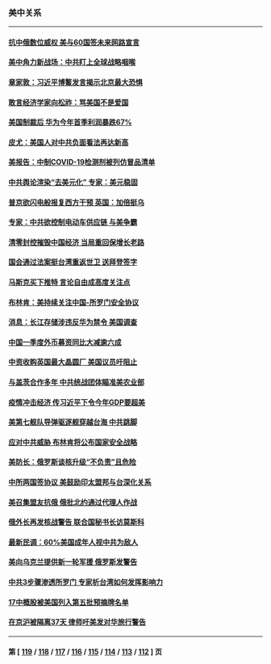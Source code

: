 ### 美中关系
---
#### [抗中俄数位威权 美与60国签未来网路宣言](../../pages/nf1412576/n13722999.md) 
#### [美中角力新战场：中共盯上全球战略咽喉](../../pages/nf1412576/n13722771.md) 
#### [章家敦：习近平博鳌发言揭示北京最大恐惧](../../pages/nf1412576/n13722777.md) 
#### [敢言经济学家向松祚：骂美国不是爱国](../../pages/nf1412576/n13722714.md) 
#### [美国制裁后 华为今年首季利润暴跌67%](../../pages/nf1412576/n13722751.md) 
#### [皮尤：美国人对中共负面看法再达新高](../../pages/nf1412576/n13722742.md) 
#### [美报告：中制COVID-19检测剂被列仿冒品清单](../../pages/nf1412576/n13722448.md) 
#### [中共舆论渲染“去美元化” 专家：美元稳固](../../pages/nf1412576/n13722637.md) 
#### [普京欲闪电般报复西方干预 英国：加倍挺乌](../../pages/nf1412576/n13722461.md) 
#### [专家：中共欲控制电动车供应链 与美争霸](../../pages/nf1412576/n13722161.md) 
#### [清零封控摧毁中国经济 当局重回保增长老路](../../pages/nf1412576/n13721951.md) 
#### [国会通过法案挺台湾重返世卫 送拜登签字](../../pages/nf1412576/n13722043.md) 
#### [马斯克买下推特 言论自由成高度关注点](../../pages/nf1412576/n13722017.md) 
#### [布林肯：美持续关注中国-所罗门安全协议](../../pages/nf1412576/n13721939.md) 
#### [消息：长江存储涉违反华为禁令 美国调查](../../pages/nf1412576/n13721928.md) 
#### [中国一季度外币募资同比大减逾六成](../../pages/nf1412576/n13721868.md) 
#### [中资收购英国最大晶圆厂 美国议员吁阻止](../../pages/nf1412576/n13721835.md) 
#### [与盖茨合作多年 中共统战团体瞄准美农业部](../../pages/nf1412576/n13721692.md) 
#### [疫情冲击经济 传习近平下令今年GDP要超美](../../pages/nf1412576/n13721445.md) 
#### [美第七舰队导弹驱逐舰穿越台海 中共跳脚](../../pages/nf1412576/n13721396.md) 
#### [应对中共威胁 布林肯将公布国家安全战略](../../pages/nf1412576/n13721192.md) 
#### [美防长：俄罗斯谈核升级“不负责”且危险](../../pages/nf1412576/n13721193.md) 
#### [中所两国签协议 美鼓励印太盟邦与台深化关系](../../pages/nf1412576/n13721001.md) 
#### [美召集盟友抗俄 俄批北约通过代理人作战](../../pages/nf1412576/n13720984.md) 
#### [俄外长再发核战警告 联合国秘书长访莫斯科](../../pages/nf1412576/n13721026.md) 
#### [最新民调：60%美国成年人视中共为敌人](../../pages/nf1412576/n13720557.md) 
#### [美向乌克兰提供新一轮军援 俄罗斯发警告](../../pages/nf1412576/n13720465.md) 
#### [中共3步骤渗透所罗门 专家析台湾如何发挥影响力](../../pages/nf1412576/n13720339.md) 
#### [17中概股被美国列入第五批预摘牌名单](../../pages/nf1412576/n13720347.md) 
#### [在京沪被隔离37天 律师吁美发对华旅行警告](../../pages/nf1412576/n13720436.md) 

---
#### 第 [ [119](./119.md) / [118](./118.md) / [117](./117.md) / [116](./116.md) / [115](./115.md) / [114](./114.md) / [113](./113.md) / [112](./112.md) ] 页
